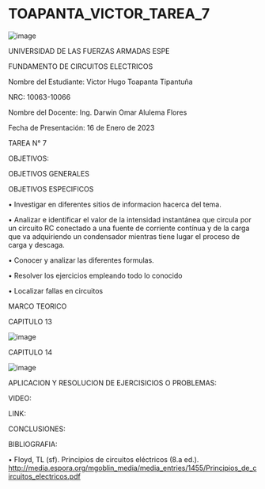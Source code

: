 # TOAPANTA_VICTOR_TAREA_7

![image](https://user-images.githubusercontent.com/117923992/213779848-4b5ca505-af61-413d-bb7b-eaeb95cee237.png)

UNIVERSIDAD DE LAS FUERZAS ARMADAS ESPE

FUNDAMENTO DE CIRCUITOS ELECTRICOS

Nombre del Estudiante: Victor Hugo Toapanta Tipantuña

NRC: 10063-10066

Nombre del Docente: Ing. Darwin Omar Alulema Flores

Fecha de Presentación: 16 de Enero de 2023

TAREA N° 7

OBJETIVOS:

OBJETIVOS GENERALES 

OBJETIVOS ESPECIFICOS

• Investigar en diferentes sitios de informacion hacerca del tema.

• Analizar e identificar el valor de la intensidad instantánea que circula por un circuito RC conectado a una fuente de corriente contínua y de la carga que va adquiriendo un condensador mientras tiene lugar el proceso de carga y descaga.

• Conocer y analizar las diferentes formulas.

• Resolver los ejercicios empleando todo lo conocido

• Localizar fallas en circuitos

MARCO TEORICO

CAPITULO 13

![image](https://user-images.githubusercontent.com/117923992/213793629-771f3525-0d4b-4831-89d6-6231e5772f72.png)

CAPITULO 14

![image](https://user-images.githubusercontent.com/117923992/213798622-4aa2d027-23e0-422a-8579-45337253e3f1.png)

APLICACION Y RESOLUCION DE EJERCISICIOS O PROBLEMAS:

VIDEO:

LINK:

CONCLUSIONES:

BIBLIOGRAFIA:

• Floyd, TL (sf). Principios de circuitos eléctricos (8.a ed.). http://media.espora.org/mgoblin_media/media_entries/1455/Principios_de_circuitos_electricos.pdf
